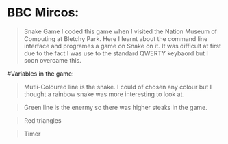 # BBC Mircos:
>Snake Game
> I coded this game when I visited the Nation Museum of Computing at Bletchy Park.
> Here I learnt about the command line interface and programes a game on Snake on it.
> It was difficult at first due to the fact I was use to the standard QWERTY keybaord but I soon overcame this.

#Variables in the game:
>Mutli-Coloured line is the snake. I could of chosen any colour but I thought a rainbow snake was more interesting to look at.

>Green line is the enermy so there was higher steaks in the game. 

>Red triangles

>Timer
